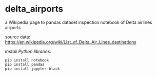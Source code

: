 # delta_airports

a Wikipedia page to pandas dataset inspection notebook of Delta airlines airports

source data: https://en.wikipedia.org/wiki/List_of_Delta_Air_Lines_destinations

*Install Python libraries:*
```
pip install notebook
pip install pandas
pip install jupyter-black
```
